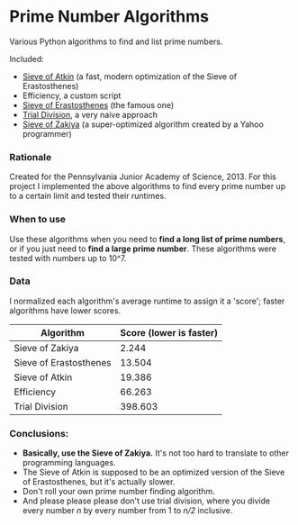 Prime Number Algorithms
================

Various Python algorithms to find and list prime numbers.

Included:

* [Sieve of Atkin](https://en.wikipedia.org/wiki/Sieve_of_Atkin) (a fast, modern optimization of the Sieve of Erastosthenes)
* Efficiency, a custom script
* [Sieve of Erastosthenes](https://en.wikipedia.org/wiki/Sieve_of_Eratosthenes) (the famous one)
* [Trial Division](https://en.wikipedia.org/wiki/Trial_division), a very naive approach
* [Sieve of Zakiya](https://www.scribd.com/doc/73385696/The-Sieve-of-Zakiya) (a super-optimized algorithm created by a Yahoo programmer)

### Rationale

Created for the Pennsylvania Junior Academy of Science, 2013. For this project I implemented the above algorithms to find every prime number up to a certain limit and tested their runtimes.

### When to use

Use these algorithms when you need to **find a long list of prime numbers**, or if you just need to **find a large prime number**. These algorithms were tested with numbers up to 10^7.

### Data

I normalized each algorithm's average runtime to assign it a 'score'; faster algorithms have lower scores.

| Algorithm | Score (lower is faster) |
|-----------|-------------------------|
| Sieve of Zakiya | 2.244 |
| Sieve of Erastosthenes | 13.504 |
| Sieve of Atkin | 19.386 |
| Efficiency | 66.263 |
| Trial Division | 398.603 |

### Conclusions:

* **Basically, use the Sieve of Zakiya.** It's not too hard to translate to other programming languages.
* The Sieve of Atkin is supposed to be an optimized version of the Sieve of Erastosthenes, but it's actually slower.
* Don't roll your own prime number finding algorithm.
* And please please please don't use trial division, where you divide every number *n* by every number from 1 to *n/2* inclusive.
